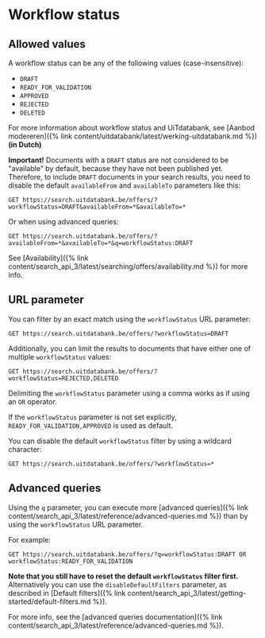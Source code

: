 ---
---

# Workflow status

## Allowed values

A workflow status can be any of the following values \(case-insensitive\):

* `DRAFT`
* `READY_FOR_VALIDATION`
* `APPROVED`
* `REJECTED`
* `DELETED`

For more information about workflow status and UiTdatabank, see [Aanbod modereren]({% link content/uitdatabank/latest/werking-uitdatabank.md %}) **(in Dutch)**

**Important!** Documents with a `DRAFT` status are not considered to be "available" by default, because they have not been published yet. Therefore, to include `DRAFT` documents in your search results, you need to disable the default `availableFrom` and `availableTo` parameters like this:

```
GET https://search.uitdatabank.be/offers/?workflowStatus=DRAFT&availableFrom=*&availableTo=*
```

Or when using advanced queries:

```
GET https://search.uitdatabank.be/offers/?availableFrom=*&availableTo=*&q=workflowStatus:DRAFT
```

See [Availability]({% link content/search_api_3/latest/searching/offers/availability.md %}) for more info.

## URL parameter

You can filter by an exact match using the `workflowStatus` URL parameter:

```
GET https://search.uitdatabank.be/offers/?workflowStatus=DRAFT
```

Additionally, you can limit the results to documents that have either one of multiple `workflowStatus` values:

```
GET https://search.uitdatabank.be/offers/?workflowStatus=REJECTED,DELETED
```

Delimiting the `workflowStatus` parameter using a comma works as if using an `OR` operator.

If the `workflowStatus` parameter is not set explicitly, `READY_FOR_VALIDATION,APPROVED` is used as default.

You can disable the default `workflowStatus` filter by using a wildcard character:

```
GET https://search.uitdatabank.be/offers/?workflowStatus=*
```

## Advanced queries

Using the `q` parameter, you can execute more [advanced queries]({% link content/search_api_3/latest/reference/advanced-queries.md %}) than by using the `workflowStatus` URL parameter.

For example:

```
GET https://search.uitdatabank.be/offers/?q=workflowStatus:DRAFT OR workflowStatus:READY_FOR_VALIDATION
```

**Note that you still have to reset the default `workflowStatus` filter first.** Alternatively you can use the `disableDefaultFilters` parameter, as described in [Default filters]({% link content/search_api_3/latest/getting-started/default-filters.md %}).

For more info, see the [advanced queries documentation]({% link content/search_api_3/latest/reference/advanced-queries.md %}).

